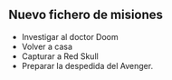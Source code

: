 ## Nuevo fichero de misiones

* Investigar al doctor Doom
* Volver a casa
* Capturar a Red Skull
* Preparar la despedida del Avenger. 